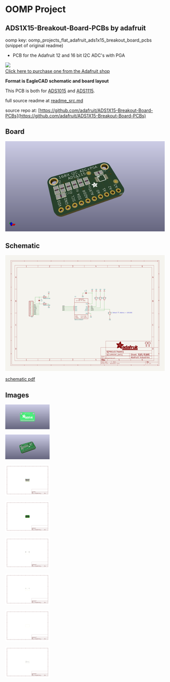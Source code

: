 # OOMP Project  
## ADS1X15-Breakout-Board-PCBs  by adafruit  
  
oomp key: oomp_projects_flat_adafruit_ads1x15_breakout_board_pcbs  
(snippet of original readme)  
  
- PCB for the Adafruit 12 and 16 bit I2C ADC's with PGA  
  
<a href="http://www.adafruit.com/products/1083"><img src="assets/1085-09.jpg?raw=true" width="500px"><br/>Click here to purchase one from the Adafruit shop</a>  
  
__Format is EagleCAD schematic and board layout__  
  
This PCB is both for [ADS1015](https://www.adafruit.com/product/1083) and [ADS1115](https://www.adafruit.com/product/1085).  
  
  
  full source readme at [readme_src.md](readme_src.md)  
  
source repo at: [https://github.com/adafruit/ADS1X15-Breakout-Board-PCBs](https://github.com/adafruit/ADS1X15-Breakout-Board-PCBs)  
## Board  
  
[![working_3d.png](working_3d_600.png)](working_3d.png)  
## Schematic  
  
[![working_schematic.png](working_schematic_600.png)](working_schematic.png)  
  
[schematic pdf](working_schematic.pdf)  
## Images  
  
[![working_3D_bottom.png](working_3D_bottom_140.png)](working_3D_bottom.png)  
  
[![working_3D_top.png](working_3D_top_140.png)](working_3D_top.png)  
  
[![working_assembly_page_01.png](working_assembly_page_01_140.png)](working_assembly_page_01.png)  
  
[![working_assembly_page_02.png](working_assembly_page_02_140.png)](working_assembly_page_02.png)  
  
[![working_assembly_page_03.png](working_assembly_page_03_140.png)](working_assembly_page_03.png)  
  
[![working_assembly_page_04.png](working_assembly_page_04_140.png)](working_assembly_page_04.png)  
  
[![working_assembly_page_05.png](working_assembly_page_05_140.png)](working_assembly_page_05.png)  
  
[![working_assembly_page_06.png](working_assembly_page_06_140.png)](working_assembly_page_06.png)  
